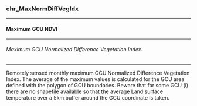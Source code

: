 ### chr_MaxNormDiffVegIdx



------
#### Maximum GCU NDVI



------
###### Maximum GCU Normalized Difference Vegetation Index.



------
Remotely sensed monthly maximum GCU Normalized Difference Vegetation Index. The average of the maximum values is calculated for the GCU area defined with the polygon of GCU boundaries. Beware that for some GCU (i) there are no shapefile available so that the average Land surface temperature over a 5km buffer around the GCU coordinate is taken.